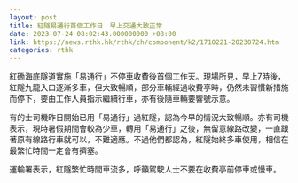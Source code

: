 ```yaml
---
layout: post
title: 紅隧易通行首個工作日　早上交通大致正常
date: 2023-07-24 08:02:43.000000000 +08:00
link: https://news.rthk.hk/rthk/ch/component/k2/1710221-20230724.htm
categories: rthk
---
```


紅磡海底隧道實施「易通行」不停車收費後首個工作天。現場所見，早上7時後，紅隧九龍入口逐漸多車，但大致暢順，部分車輛經過收費亭時，仍然未習慣新措施而停下，要由工作人員指示繼續行車，亦有後隨車輛要響號示意。

有的士司機昨日開始已用「易通行」過紅隧，認為今早的情況大致暢順。亦有司機表示，現時暑假期間會較為少車，轉用「易通行」之後，無留意線路改變，一直跟著原有線路行車就可以，不難適應。不過他們都認為，紅隧始終多車使用，相信在最繁忙時間一定會有擠塞。

運輸署表示，紅隧繁忙時間車流多，呼籲駕駛人士不要在收費亭前停車或慢車。

